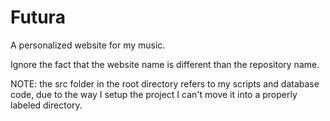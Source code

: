 # Futura

A personalized website for my music. 

Ignore the fact that the website name is different than the repository name.

NOTE: the src folder in the root directory refers to my scripts and database code, due to the way I setup the project I can't move it into a properly labeled directory. 

